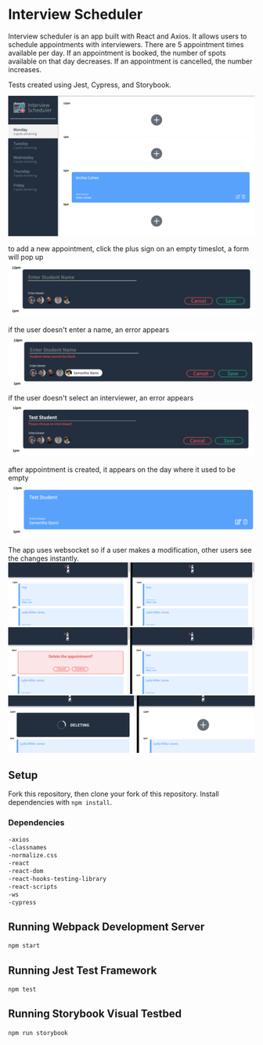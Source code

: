# Interview Scheduler
Interview scheduler is an app built with React and Axios. It allows users to schedule appointments with interviewers. There are 5 appointment times available per day. If an appointment is booked, the number of spots available on that day decreases. If an appointment is cancelled, the number increases. 


Tests created using Jest, Cypress, and Storybook. 


!["screenshot of main page"](https://github.com/emi-hi/scheduler/blob/master/docs/main_app.png)

to add a new appointment, click the plus sign on an empty timeslot, a form will pop up
!["add a new appointment"](https://github.com/emi-hi/scheduler/blob/master/docs/add_appointment.png)

if the user doesn't enter a name, an error appears
!["error: enter a name"](https://github.com/emi-hi/scheduler/blob/master/docs/error_interviewer.png)

if the user doesn't select an interviewer, an error appears
!["error: choose an interviewer](https://github.com/emi-hi/scheduler/blob/master/docs/error_student.png)

after appointment is created, it appears on the day where it used to be empty
!["new appointment"](https://github.com/emi-hi/scheduler/blob/master/docs/confirmed_appointment.png)

 The app uses websocket so if a user makes a modification, other users see the changes instantly.
!["Two browsers looking at the same day"](https://github.com/emi-hi/scheduler/blob/master/docs/websocket_1.png)
!["one browser cancels"](https://github.com/emi-hi/scheduler/blob/master/docs/websocket_2.png)
!["The other browser instantly sees the change"](https://github.com/emi-hi/scheduler/blob/master/docs/websocket_3.png)

## Setup
Fork this repository, then clone your fork of this repository.
Install dependencies with `npm install`.

### Dependencies
    -axios
    -classnames
    -normalize.css
    -react
    -react-dom
    -react-hooks-testing-library
    -react-scripts
    -ws
    -cypress

## Running Webpack Development Server

```sh
npm start
```

## Running Jest Test Framework

```sh
npm test
```

## Running Storybook Visual Testbed

```sh
npm run storybook
```
